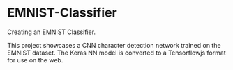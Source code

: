 # EMNIST-Classifier
Creating an EMNIST Classifier. 

This project showcases a CNN character detection network trained on the EMNIST dataset. The Keras NN model is converted to a Tensorflowjs format for use on the web.
